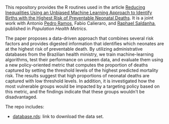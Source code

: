 This repository provides the R routines used in the article [Reducing Inequalities Using an Unbiased Machine Learning Approach to Identify Births with the Highest Risk of Preventable Neonatal Deaths](). It is a joint work with Antonio [Pedro Ramos](https://tomramos.github.io/), Fabio Calieraro, and [Raphael Saldanha](https://rfsaldanha.github.io/), published in _Population Health Metrics_.

The paper proposes a data-driven approach that combines several risk factors and provides digested information that identifies which neonates are at the highest risk of preventable death. By utilizing administrative databases from the Brazilian health ministry, we train machine-learning algorithms, test their performance on unseen data, and evaluate them using a new policy-oriented metric that computes the proportion of deaths captured by setting the threshold levels of the highest predicted mortality risk. The results suggest that high proportions of neonatal deaths are captured with low threshold levels. In addition, it is investigated how the most vulnerable groups would be impacted by a targeting policy based on this metric, and the findings indicate that these groups wouldn't be disadvantaged.

The repo includes:

- [database.rds](https://drive.google.com/file/d/1a8iEv5HARQxLT9VgUK6e5RA0TNdJLPJa/view?usp=drive_link): link to download the data set.
